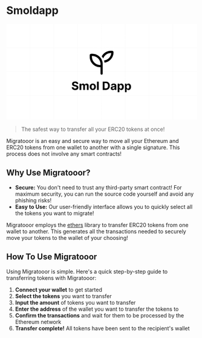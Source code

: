# Smoldapp

![./public/og.png](./public/og.png)

> The safest way to transfer all your ERC20 tokens at once!

Migratooor is an easy and secure way to move all your Ethereum and ERC20 tokens from one wallet to another with a single signature. This process does not involve any smart contracts!

## Why Use Migratooor?

* **Secure:** You don't need to trust any third-party smart contract! For maximum security, you can run the source code yourself and avoid any phishing risks!
* **Easy to Use:** Our user-friendly interface allows you to quickly select all the tokens you want to migrate!

Migratooor employs the [ethers](https://docs.ethers.org/v5/) library to transfer ERC20 tokens from one wallet to another. This generates all the transactions needed to securely move your tokens to the wallet of your choosing!


## How To Use Migratooor

Using Migratooor is simple. Here's a quick step-by-step guide to transferring tokens with Migratooor:

1. **Connect your wallet** to get started
2. **Select the tokens** you want to transfer
3. **Input the amount** of tokens you want to transfer
4. **Enter the address** of the wallet you want to transfer the tokens to
5. **Confirm the transactions** and wait for them to be processed by the Ethereum network
6. **Transfer complete!** All tokens have been sent to the recipient's wallet
